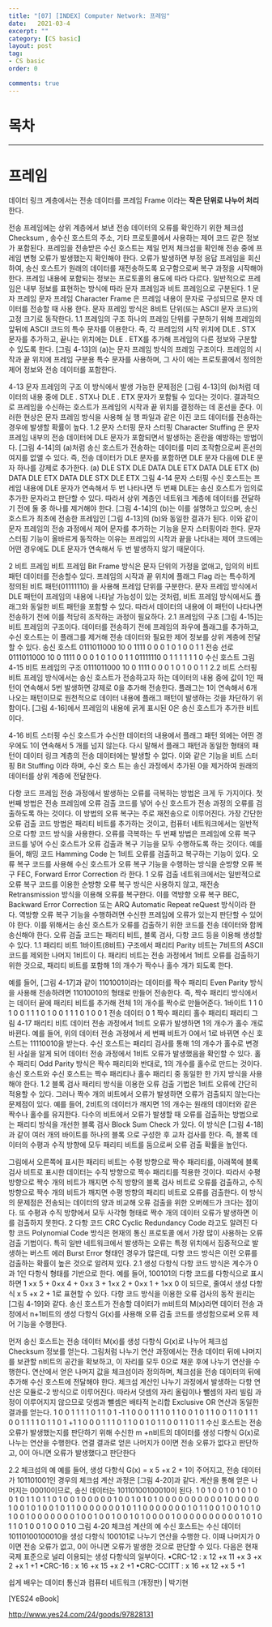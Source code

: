 ```yaml
---
title: "[07] [INDEX] Computer Network: 프레임"
date:   2021-03-4
excerpt: ""
category: [CS basic]
layout: post
tag:
- CS basic
order: 0

comments: true
---
```


# 목차 



-----


# 프레임
데이터 링크 계층에서는 전송 데이터를 프레임 Frame 이라는 **작은 단위로 나누어 처리**한다.      

전송 프레임에는 상위 계층에서 보낸 전송 데이터의 오류를 확인하기 위한 체크섬 Checksum , 송수신 호스트의 주소, 기타 프로토콜에서 사용하는 제어 코드 같은 정보가 포함된다.
프레임을 전송받은 수신 호스트는 제일 먼저 체크섬을 확인해 전송 중에 프레임 변형 오류가 발생했는지 확인해야 한다. 오류가 발생하면 부정 응답 프레임을 회신하여, 송신 호스트가 원래의 데이터를 재전송하도록 요구함으로써 복구 과정을 시작해야 한다.
프레임 내용에 포함되는 정보는 프로토콜의 용도에 따라 다르다. 일반적으로 프레임은 내부 정보를 표현하는 방식에 따라 문자 프레임과 비트 프레임으로 구분된다.
1 문자 프레임
문자 프레임 Character Frame 은 프레임 내용이 문자로 구성되므로 문자 데이터를 전송할 때 사용 한다. 문자 프레임 방식은 8비트 단위(또는 ASCII 문자 코드)의 고정 크기로 동작한다.
1.1 프레임의 구조
하나의 프레임 단위를 구분하기 위해 프레임의 앞뒤에 ASCII 코드의 특수 문자를 이용한다.
즉, 각 프레임의 시작 위치에 DLE . STX 문자를 추가하고, 끝나는 위치에는 DLE . ETX를 추가해 프레임의 다른 정보와 구분할 수 있도록 한다. [그림 4-13]의 (a)는 문자 프레임 방식의 프레임 구조이다. 프레임의 시작과 끝 위치에 프레임 구분용 특수 문자를 사용하며, 그 사이 에는 프로토콜에서 정의한 제어 정보와 전송 데이터를 포함한다.

4-13 문자 프레임의 구조
이 방식에서 발생 가능한 문제점은 [그림 4-13]의 (b)처럼 데이터의 내용 중에 DLE . STX나 DLE . ETX 문자가 포함될 수 있다는 것이다. 결과적으로 프레임을 수신하는 호스트가 프레임의 시작과 끝 위치를 결정하는 데 혼선을 준다. 이러한 현상은 문자 프레임 방식을 사용해 실
행 파일과 같은 이진 코드 데이터를 전송하는 경우에 발생할 확률이 높다.
1.2 문자 스터핑
문자 스터핑 Character Stuffing 은 문자 프레임 내부의 전송 데이터에 DLE 문자가 포함되면서 발생하는 혼란을 예방하는 방법이다. [그림 4-14]의 (a)처럼 송신 호스트가 전송하는 데이터를 미리 조작함으로써 혼선의 여지를 없앨 수 있다. 즉, 전송 데이터가 DLE 문자를 포함하면 DLE 문자 다음에 DLE 문자 하나를 강제로 추가한다.
(a)
DLE STX DLE
DATA DLE ETX DATA
DLE ETX
(b) DATA DLE ETX DATA
DLE STX DLE
ETX
그림 4-14 문자 스터핑
수신 호스트는 프레임 내용에 DLE 문자가 연속해서 두 번 나타나면 두 번째 DLE는 송신 호스트가 임의로 추가한 문자라고 판단할 수 있다. 따라서 상위 계층인 네트워크 계층에 데이터를 전달하기 전에 둘 중 하나를 제거해야 한다. [그림 4-14]의 (b)는 이를 설명하고 있으며, 송신 호스트가 최초에 전송한 프레임인 [그림 4-13]의 (b)와 동일한 결과가 된다. 이와 같이 문자 프레임의 전송 과정에서 제어 문자를 추가하는 기능을 문자 스터핑이라 한다. 문자 스터핑 기능이 올바르게 동작하는 이유는 프레임의 시작과 끝을 나타내는 제어 코드에는 어떤 경우에도 DLE 문자가 연속해서 두 번 발생하지 않기 때문이다.

2 비트 프레임
비트 프레임 Bit Frame 방식은 문자 단위의 가정을 없애고, 임의의 비트 패턴 데이터를 전송할수 있다. 프레임의 시작과 끝 위치에 플래그 Flag 라는 특수하게 정의된 비트 패턴(01111110) 을 사용해 프레임 단위를 구분한다.
문자 프레임 방식에서 DLE 패턴이 프레임의 내용에 나타날 가능성이 있는 것처럼, 비트 프레임 방식에서도 플래그와 동일한 비트 패턴을 포함할 수 있다. 따라서 데이터의 내용에 이 패턴이 나타나면 전송하기 전에 이를 적당히 조작하는 과정이 필요하다.
2.1 프레임의 구조
[그림 4-15]는 비트 프레임의 구조이다. 데이터를 전송하기 전에 프레임의 좌우에 플래그를 추가하고, 수신 호스트는 이 플래그를 제거해 전송 데이터와 필요한 제어 정보를 상위 계층에 전달할 수 있다.
송신 호스트
0111011000 10 0 1111 0 0 0 1 0 1 0 0 1 1
전송 선로
0111011000 10 0 1111 0 0 0 1 0 1 0 0 1 1
01111110 0 1 1 1 1 1 1 0
수신 호스트
그림 4-15 비트 프레임의 구조
0111011000 10 0 1111 0 0 0 1 0 1 0 0 1 1
2.2 비트 스터핑
비트 프레임 방식에서는 송신 호스트가 전송하고자 하는 데이터의 내용 중에 값이 1인 패턴이 연속해서 5번 발생하면 강제로 0을 추가해 전송한다. 플래그는 1이 연속해서 6개 나오는 패턴이므로 원천적으로 데이터 내용에 플래그 패턴이 발생하는 것을 차단하기 위함이다. [그림 4-16]에서 프레임의 내용에 굵게 표시된 0은 송신 호스트가 추가한 비트이다.

4-16 비트 스터핑
수신 호스트가 수신한 데이터의 내용에서 플래그 패턴 외에는 어떤 경우에도 1이 연속해서 5 개를 넘지 않는다. 다시 말해서 플래그 패턴과 동일한 형태의 패턴이 데이터 링크 계층의 전송 데이터에는 발생할 수 없다. 이와 같은 기능을 비트 스터핑 Bit Stuffing 이라 하며, 수신 호스 트는 송신 과정에서 추가된 0을 제거하여 원래의 데이터를 상위 계층에 전달한다.


다항 코드
프레임 전송 과정에서 발생하는 오류를 극복하는 방법은 크게 두 가지이다. 첫 번째 방법은 전송 프레임에 오류 검출 코드를 넣어 수신 호스트가 전송 과정의 오류를 검출하도록 하는 것이다. 이 방법의 오류 복구는 주로 재전송으로 이루어진다. 가장 간단한 오류 검출 코드 방법은 패리티 비트를 추가하는 것이고, 컴퓨터 네트워크에서는 일반적으로 다항 코드 방식을 사용한다.
오류를 극복하는 두 번째 방법은 프레임에 오류 복구 코드를 넣어 수신 호스트가 오류 검출과 복구 기능을 모두 수행하도록 하는 것이다. 예를 들어, 해밍 코드 Hamming Code 는 1비트 오류를 검출하고 복구하는 기능이 있다. 오류 복구 코드를 사용해 수신 호스트가 오류 복구 기능을 수행하는 방식을 순방향 오류 복구 FEC, Forward Error Correction 라 한다.
1 오류 검출
네트워크에서는 일반적으로 오류 복구 코드를 이용한 순방향 오류 복구 방식은 사용하지 않고, 재전송 Retransmission 방식을 이용해 오류를 복구한다. 이를 역방향 오류 복구 BEC, Backward
Error Correction 또는 ARQ Automatic Repeat reQuest 방식이라 한다.
역방향 오류 복구 기능을 수행하려면 수신한 프레임에 오류가 있는지 판단할 수 있어야 한다.
이를 위해서는 송신 호스트가 오류를 검출하기 위한 코드를 전송 데이터와 함께 송신해야 한다. 오류 검출 코드는 패리티 비트, 블록 검사, 다항 코드 등을 이용해 생성할 수 있다.
1.1 패리티 비트
1바이트(8비트) 구조에서 패리티 Parity 비트는 7비트의 ASCII 코드를 제외한 나머지 1비트이
다. 패리티 비트는 전송 과정에서 1비트 오류를 검출하기 위한 것으로, 패리티 비트를 포함해 1의 개수가 짝수나 홀수 개가 되도록 한다.

예를 들어, [그림 4-17]과 같이 1101001이라는 데이터를 짝수 패리티 Even Parity 방식을 사용해 전송하려면 11010010의 형태로 만들어 전송한다. 즉, 짝수 패리티 방식에서는 데이터 끝에 패리티 비트를 추가해 전체 1의 개수를 짝수로 만들어준다.
1바이트
1 1 0 1 0 0 1
1 1 0 1 0 0 1
1 1 0 1 0 0 1
전송 데이터 0
1
짝수 패리티 홀수 패리티
패리티
그림 4-17 패리티 비트
데이터 전송 과정에서 1비트 오류가 발생하면 1의 개수가 홀수 개로 바뀐다. 예를 들어, 위의 데이터 전송 과정에서 세 번째 비트가 0에서 1로 바뀌면 수신 호스트는 11110010을 받는다.
수신 호스트는 패리티 검사를 통해 1의 개수가 홀수로 변경된 사실을 알게 되어 데이터 전송 과정에서 1비트 오류가 발생했음을 확인할 수 있다.
홀수 패리티 Odd Parity 방식은 짝수 패리티와 반대로, 1의 개수를 홀수로 만드는 것이다. 송신 호스트와 수신 호스트는 짝수 패리티나 홀수 패리티 중 동일한 한 가지 방식을 사용해야 한다.
1.2 블록 검사
패리티 방식을 이용한 오류 검출 기법은 1비트 오류에 간단히 적용할 수 있다. 그러나 짝수 개의 비트에서 오류가 발생하면 오류가 검출되지 않는다는 문제점이 있다. 예를 들어, 2비트의 데이터가 깨지면 1의 개수는 원래의 데이터와 같은 짝수나 홀수를 유지한다.
다수의 비트에서 오류가 발생할 때 오류를 검출하는 방법으로는 패리티 방식을 개선한 블록 검사 Block Sum Check 가 있다. 이 방식은 [그림 4-18]과 같이 여러 개의 바이트를 하나의 블록 으로 구성한 후 교차 검사를 한다. 즉, 블록 데이터의 수평과 수직 방향에 모두 패리티 비트를 둠으로써 오류 검출 확률을 높인다.

그림에서 오른쪽에 표시한 패리티 비트는 수평 방향으로 짝수 패리티를, 아래쪽에 블록 검사 비트로 표시한 데이터는 수직 방향으로 짝수 패리티를 적용한 것이다. 따라서 수평 방향으로 짝수 개의 비트가 깨지면 수직 방향의 블록 검사 비트로 오류를 검출하고, 수직 방향으로 짝수 개의 비트가 깨지면 수평 방향의 패리티 비트로 오류를 검출한다. 이 방식의 문제점은 전송되는 데이터의 양과 비교해 오류 검출을 위한 오버헤드가 크다는 점이다. 또 수평과 수직 방향에서 모두 사각형 형태로 짝수 개의 데이터 오류가 발생하면 이를 검출하지 못한다.
2 다항 코드
CRC Cyclic Redundancy Code 라고도 알려진 다항 코드 Polynomial Code 방식은 현재의 통신 프로토콜 에서 가장 많이 사용하는 오류 검출 기법이다. 특히 일반 네트워크에서 발생하는 오류는 특정 위치에서 집중적으로 발생하는 버스트 에러 Burst Error 형태인 경우가 많은데, 다항 코드 방식은 이런 오류를 검출하는 확률이 높은 것으로 알려져 있다.
2.1 생성 다항식
다항 코드 방식은 계수가 0과 1인 다항식 형태를 기반으로 한다. 예를 들어, 100101의 다항 코드를 다항식으로 표시하면 1 ×x 5 + 0×x 4 + 0×x 3 + 1×x 2 + 0×x 1 + 1×x 0 이 되므로, 줄여서 생성 다항식 x 5 +x 2 + 1로 표현할 수 있다.
다항 코드 방식을 이용한 오류 검사의 동작 원리는 [그림 4-19]와 같다. 송신 호스트가 전송할 데이터가 m비트의 M(x)라면 데이터 전송 과정에서 n+1비트의 생성 다항식 G(x)를 사용해 오류 검출 코드를 생성함으로써 오류 제어 기능을 수행한다.

먼저 송신 호스트는 전송 데이터 M(x)를 생성 다항식 G(x)로 나누어 체크섬 Checksum 정보를 얻는다. 그림처럼 나누기 연산 과정에서는 전송 데이터 뒤에 나머지를 보관할 n비트의 공간을 확보하고, 이 자리를 모두 0으로 채운 후에 나누기 연산을 수행한다. 연산에서 얻은 나머지 값을 체크섬이라 정의하며, 체크섬을 전송 데이터의 뒤에 추가해 수신 호스트에 전달해야 한다.
체크섬 계산인 나누기 과정에서 발생하는 다항 연산은 모듈로-2 방식으로 이루어진다. 따라서 덧셈의 자리 올림이나 뺄셈의 자리 빌림 과정이 이루어지지 않으므로 덧셈과 뺄셈은 배타적 논리합 Exclusive OR 연산과 동일한 결과를 얻는다.
1 0 0 1 1 1 1 0 1 1 0 1 -1 1 0 0 0 1 1 1 0 1 1 0
0 1 0 1 1 0 0 1 1 0 1 1
1 0 0 1 1 1 1 0 1 1 0 1 +1 1 0 0 0 1 1 1 0 1 1 0
0 1 0 1 1 0 0 1 1 0 1 1
수신 호스트는 전송 오류가 발생했는지를 판단하기 위해 수신한 m +n비트의 데이터를 생성 다항식 G(x)로 나누는 연산을 수행한다. 연결 결과로 얻은 나머지가 0이면 전송 오류가 없다고 판단하고, 0이 아니면 오류가 발생했다고 판단한다

2.2 체크섬의 예
예를 들어, 생성 다항식 G(x) = x 5 +x 2 + 1이 주어지고, 전송 데이터가 101101001인 경우의 체크섬 계산 과정은 [그림 4-20]과 같다. 계산을 통해 얻은 나머지는 00010이므로, 송신 데이터는 10110100100010이 된다.
1 0 1 0 0 1 0 1 0
1 0 0 1 0 1 1 0 1 1 0 1 0 0 1 0 0 0 0 0
1 0 0 1 0 1
0 1 0 0 0 0
0 0 0 0 0 0
1 0 0 0 0 0
1 0 0 1 0 1
0 0 1 0 1 1
0 0 0 0 0 0
0 1 0 1 1 0
0 0 0 0 0 0
1 0 1 1 0 0
1 0 0 1 0 1
0 1 0 0 1 0
0 0 0 0 0 0
1 0 0 1 0 0
1 0 0 1 0 1
0 0 0 0 1 0
0 0 0 0 0 0
0 0 0 1 0
1 0 1 1 0 1 0 0 1 0 0 0 1 0
그림 4-20 체크섬 계산의 예
수신 호스트는 수신 데이터 10110100100010을 생성 다항식 100101로 나누기 연산을 수행한 다. 이때 나머지가 0이면 전송 오류가 없고, 0이 아니면 오류가 발생한 것으로 판단할 수 있다.
다음은 현재 국제 표준으로 널리 이용되는 생성 다항식의 일부이다.
•CRC-12 : x 12 +x 11 +x 3 +x 2 +x 1 +1
•CRC-16 : x 16 +x 15 +x 2 +1
•CRC-CCITT : x 16 +x 12 +x 5 +1

쉽게 배우는 데이터 통신과 컴퓨터 네트워크 (개정판) | 박기현

[YES24 eBook]

http://www.yes24.com/24/goods/97828131
